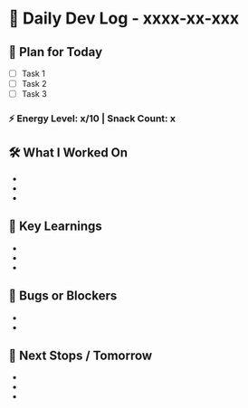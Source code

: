 # 📅 Daily Dev Log - xxxx-xx-xxx

## 🧠 Plan for Today

- [ ] Task 1
- [ ] Task 2
- [ ] Task 3

### ⚡ Energy Level: x/10 | Snack Count: x

## 🛠️ What I Worked On

-
-
-

## 💭 Key Learnings

-
-
-

## 🧩 Bugs or Blockers

-
-

## 🚀 Next Stops / Tomorrow

-
-
-
